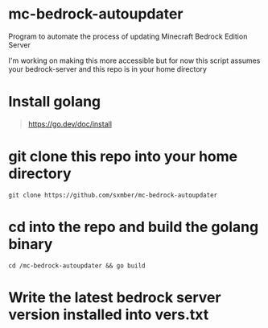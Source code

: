 # mc-bedrock-autoupdater
Program to automate the process of updating Minecraft Bedrock Edition Server

I'm working on making this more accessible but for now this script assumes your bedrock-server and this repo is in your home directory

# Install golang

>https://go.dev/doc/install

# git clone this repo into your home directory

```git clone https://github.com/sxmber/mc-bedrock-autoupdater```

# cd into the repo and build the golang binary

``` cd /mc-bedrock-autoupdater && go build  ```

# Write the latest bedrock server version installed into vers.txt



